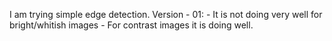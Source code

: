 I am trying simple edge detection.
Version - 01:
    - It is not doing very well for bright/whitish images
    - For contrast images it is doing well.